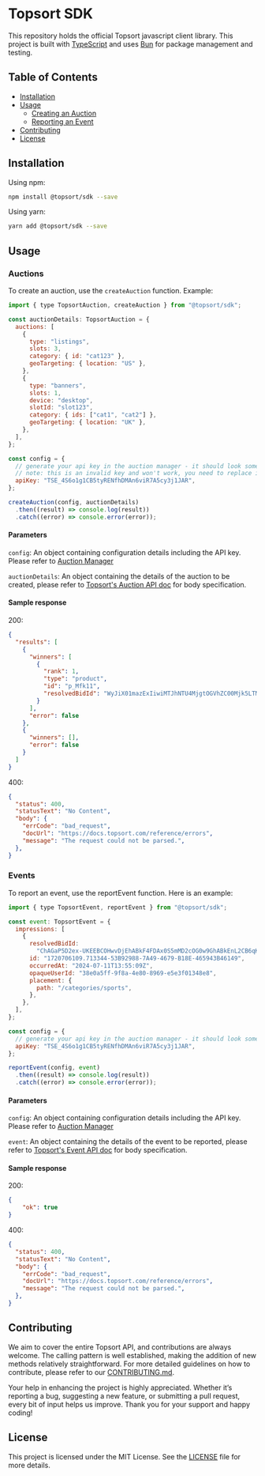 # Topsort SDK

This repository holds the official Topsort javascript client library. This project is built with [TypeScript][typescript] and uses [Bun][bun] for package management and testing.

[typescript]: https://www.typescriptlang.org
[bun]: https://bun.sh/

## Table of Contents

- [Installation](#installation)
- [Usage](#usage)
  - [Creating an Auction](#auctions)
  - [Reporting an Event](#events)
- [Contributing](#contributing)
- [License](#license)

## Installation

Using npm:
```sh
npm install @topsort/sdk --save
```

Using yarn:
```sh
yarn add @topsort/sdk --save
```

## Usage

### Auctions

To create an auction, use the `createAuction` function. Example:

```js
import { type TopsortAuction, createAuction } from "@topsort/sdk";

const auctionDetails: TopsortAuction = {
  auctions: [
    {
      type: "listings",
      slots: 3,
      category: { id: "cat123" },
      geoTargeting: { location: "US" },
    },
    {
      type: "banners",
      slots: 1,
      device: "desktop",
      slotId: "slot123",
      category: { ids: ["cat1", "cat2"] },
      geoTargeting: { location: "UK" },
    },
  ],
};

const config = {
  // generate your api key in the auction manager - it should look some thing like this
  // note: this is an invalid key and won't work, you need to replace it with your own
  apiKey: "TSE_4S6o1g1CB5tyRENfhDMAn6viR7A5cy3j1JAR",
};

createAuction(config, auctionDetails)
  .then((result) => console.log(result))
  .catch((error) => console.error(error));
```

#### Parameters

`config`: An object containing configuration details including the API key. Please refer to [Auction Manager](https://app.topsort.com/new/en-US/marketplace/account-settings/api-integration)

`auctionDetails`: An object containing the details of the auction to be created, please refer to [Topsort's Auction API doc](https://docs.topsort.com/reference/createauctions) for body specification.

#### Sample response

200:
```json
{
  "results": [
    {
      "winners": [
        {
          "rank": 1,
          "type": "product",
          "id": "p_Mfk11",
          "resolvedBidId": "WyJiX01mazExIiwiMTJhNTU4MjgtOGVhZC00Mjk5LTMyNjYtY2ViYjAwMmEwZmE4IiwibGlzdGluZ3MiLCJkZWZhdWx0IiwiIl0=="
        }
      ],
      "error": false
    },
    {
      "winners": [],
      "error": false
    }
  ]
}
```
400:
```json
{
  "status": 400,
  "statusText": "No Content",
  "body": {
    "errCode": "bad_request",
    "docUrl": "https://docs.topsort.com/reference/errors",
    "message": "The request could not be parsed.",
  },
}
```

### Events

To report an event, use the reportEvent function. Here is an example:

```js
import { type TopsortEvent, reportEvent } from "@topsort/sdk";

const event: TopsortEvent = {
  impressions: [
    {
      resolvedBidId:
        "ChAGaP5D2ex-UKEEBCOHwvDjEhABkF4FDAx0S5mMD2cOG0w9GhABkEnL2CB6qKIoqeItVgA_InsKd2h0dHBzOi8vd3d3LndlYmEuYmUvZnIvcHJvbW8uaHRtbD91dG1fc291cmNlPW15c2hvcGkmdXRtX21lZGl1bT1iYW5uZXJfMTI4MHg0MDAmdXRtX2NvbnRlbnQ9ZGlzcGxheSZ1dG1fY2FtcGFpZ249c29sZGVuEAU",
      id: "1720706109.713344-53B92988-7A49-4679-B18E-465943B46149",
      occurredAt: "2024-07-11T13:55:09Z",
      opaqueUserId: "38e0a5ff-9f8a-4e80-8969-e5e3f01348e8",
      placement: {
        path: "/categories/sports",
      },
    },
  ],
};

const config = {
  // generate your api key in the auction manager - it should look some thing like this
  apiKey: "TSE_4S6o1g1CB5tyRENfhDMAn6viR7A5cy3j1JAR",
};

reportEvent(config, event)
  .then((result) => console.log(result))
  .catch((error) => console.error(error));
```

#### Parameters

`config`: An object containing configuration details including the API key. Please refer to [Auction Manager](https://app.topsort.com/new/en-US/marketplace/account-settings/api-integration)

`event`: An object containing the details of the event to be reported, please refer to [Topsort's Event API doc](https://docs.topsort.com/reference/reportevents) for body specification.

#### Sample response

200:
```json
{
    "ok": true
}
```
400:
```json
{
  "status": 400,
  "statusText": "No Content",
  "body": {
    "errCode": "bad_request",
    "docUrl": "https://docs.topsort.com/reference/errors",
    "message": "The request could not be parsed.",
  },
}
```

## Contributing

We aim to cover the entire Topsort API, and contributions are always welcome. The calling pattern is well established, making the addition of new methods relatively straightforward. For more detailed guidelines on how to contribute, please refer to our [CONTRIBUTING.md](CONTRIBUTING.md).

Your help in enhancing the project is highly appreciated. Whether it’s reporting a bug, suggesting a new feature, or submitting a pull request, every bit of input helps us improve. Thank you for your support and happy coding!

## License

This project is licensed under the MIT License. See the [LICENSE](LICENSE) file for more details.
